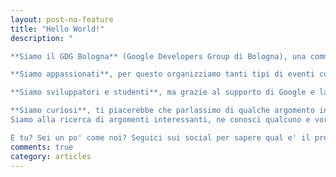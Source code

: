 ```yaml
---
layout: post-no-feature
title: "Hello World!"
description: "

**Siamo il GDG Bologna** (Google Developers Group di Bologna), una community giovane che nasce come punto di incontro per sviluppatori, studenti ed appassionati di informatica, per creare un ambiente di confronto e di crescita.

**Siamo appassionati**, per questo organizziamo tanti tipi di eventi come conferenze tecniche di approfondimento, codelabs/studygroups per conoscere le nuove tecnologie, hackaton per metterci alla prova, hub per seguire insieme in diretta gli eventi IT piu' importanti, ecc..

**Siamo sviluppatori e studenti**, ma grazie al supporto di Google e la collaborazione con altre community abbiamo modo di trattare di tante tecnologie diverse basandoci su ottime risorse ed abbiamo la possibilita' di avere come ospiti grandi esperti a condividere con noi la loro conoscenza.

**Siamo curiosi**, ti piacerebbe che parlassimo di qualche argomento in particolare? scrivici!
Siamo alla ricerca di argomenti interessanti, ne conosci qualcuno e vorresti parlarne? scrivici!

E tu? Sei un po' come noi? Seguici sui social per sapere qual e' il prossimo evento in programma!"
comments: true
category: articles
---
```

